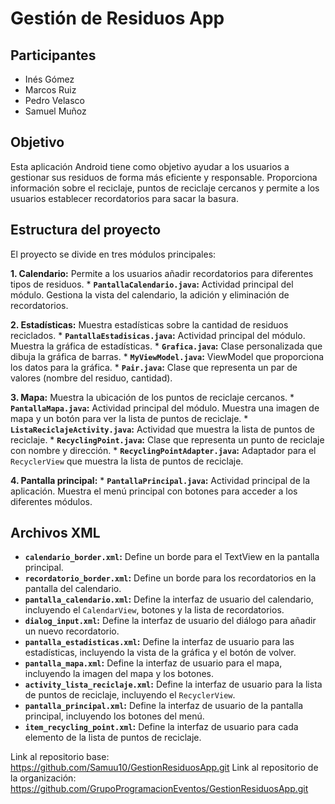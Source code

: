 # Gestión de Residuos App

## Participantes

* Inés Gómez
* Marcos Ruiz
* Pedro Velasco
* Samuel Muñoz

## Objetivo

Esta aplicación Android tiene como objetivo ayudar a los usuarios a gestionar sus residuos de forma más eficiente y responsable. 
Proporciona información sobre el reciclaje, puntos de reciclaje cercanos y permite a los usuarios establecer recordatorios para sacar la basura.

## Estructura del proyecto

El proyecto se divide en tres módulos principales:

**1. Calendario:** Permite a los usuarios añadir recordatorios para diferentes tipos de residuos.
    * **`PantallaCalendario.java`:** Actividad principal del módulo. Gestiona la vista del calendario, la adición y eliminación de recordatorios.

**2. Estadísticas:** Muestra estadísticas sobre la cantidad de residuos reciclados.
    * **`PantallaEstadisicas.java`:** Actividad principal del módulo. Muestra la gráfica de estadísticas.
    * **`Grafica.java`:** Clase personalizada que dibuja la gráfica de barras.
    * **`MyViewModel.java`:** ViewModel que proporciona los datos para la gráfica.
    * **`Pair.java`:** Clase que representa un par de valores (nombre del residuo, cantidad).

**3. Mapa:** Muestra la ubicación de los puntos de reciclaje cercanos.
    * **`PantallaMapa.java`:** Actividad principal del módulo. Muestra una imagen de mapa y un botón para ver la lista de puntos de reciclaje.
    * **`ListaReciclajeActivity.java`:**  Actividad que muestra la lista de puntos de reciclaje.
    * **`RecyclingPoint.java`:** Clase que representa un punto de reciclaje con nombre y dirección.
    * **`RecyclingPointAdapter.java`:** Adaptador para el `RecyclerView` que muestra la lista de puntos de reciclaje.

**4. Pantalla principal:** 
    * **`PantallaPrincipal.java`:** Actividad principal de la aplicación. Muestra el menú principal con botones para acceder a los diferentes módulos.

## Archivos XML

* **`calendario_border.xml`:** Define un borde para el TextView en la pantalla principal.
* **`recordatorio_border.xml`:** Define un borde para los recordatorios en la pantalla del calendario.
* **`pantalla_calendario.xml`:** Define la interfaz de usuario del calendario, incluyendo el `CalendarView`, botones y la lista de recordatorios.
* **`dialog_input.xml`:** Define la interfaz de usuario del diálogo para añadir un nuevo recordatorio.
* **`pantalla_estadisticas.xml`:** Define la interfaz de usuario para las estadísticas, incluyendo la vista de la gráfica y el botón de volver.
* **`pantalla_mapa.xml`:** Define la interfaz de usuario para el mapa, incluyendo la imagen del mapa y los botones.
* **`activity_lista_reciclaje.xml`:** Define la interfaz de usuario para la lista de puntos de reciclaje, incluyendo el `RecyclerView`.
* **`pantalla_principal.xml`:** Define la interfaz de usuario de la pantalla principal, incluyendo los botones del menú.
* **`item_recycling_point.xml`:** Define la interfaz de usuario para cada elemento de la lista de puntos de reciclaje.

Link al repositorio base: https://github.com/Samuu10/GestionResiduosApp.git
Link al repositorio de la organización: https://github.com/GrupoProgramacionEventos/GestionResiduosApp.git
